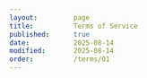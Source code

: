 ```yaml
---
layout:         page
title:          Terms of Service
published:      true
date:           2025-08-14
modified:       2025-08-14
order:          /terms/01
---
```

